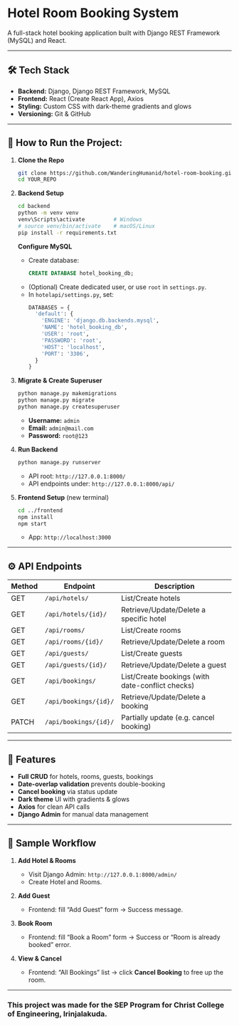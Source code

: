 # Hotel Room Booking System

A full-stack hotel booking application built with Django REST Framework (MySQL) and React.

---

## 🛠️ Tech Stack

- **Backend:** Django, Django REST Framework, MySQL
- **Frontend:** React (Create React App), Axios
- **Styling:** Custom CSS with dark-theme gradients and glows
- **Versioning:** Git & GitHub

---

## 🚀 How to Run the Project:

1. **Clone the Repo**

   ```bash
   git clone https://github.com/WanderingHumanid/hotel-room-booking.git
   cd YOUR_REPO
   ```

2. **Backend Setup**

   ```bash
   cd backend
   python -m venv venv
   venv\Scripts\activate         # Windows
   # source venv/bin/activate    # macOS/Linux
   pip install -r requirements.txt
   ```

   **Configure MySQL**

   - Create database:
     ```sql
     CREATE DATABASE hotel_booking_db;
     ```
   - (Optional) Create dedicated user, or use `root` in `settings.py`.
   - In `hotelapi/settings.py`, set:
     ```py
     DATABASES = {
       'default': {
         'ENGINE': 'django.db.backends.mysql',
         'NAME': 'hotel_booking_db',
         'USER': 'root',
         'PASSWORD': 'root',
         'HOST': 'localhost',
         'PORT': '3306',
       }
     }
     ```

3. **Migrate & Create Superuser**

   ```bash
   python manage.py makemigrations
   python manage.py migrate
   python manage.py createsuperuser
   ```

   - **Username:** `admin`
   - **Email:** `admin@mail.com`
   - **Password:** `root@123`

4. **Run Backend**

   ```bash
   python manage.py runserver
   ```

   - API root: `http://127.0.0.1:8000/`
   - API endpoints under: `http://127.0.0.1:8000/api/`

5. **Frontend Setup** (new terminal)

   ```bash
   cd ../frontend
   npm install
   npm start
   ```

   - App: `http://localhost:3000`

---

## ⚙️ API Endpoints

| Method | Endpoint              | Description                                      |
| ------ | --------------------- | ------------------------------------------------ |
| GET    | `/api/hotels/`        | List/Create hotels                               |
| GET    | `/api/hotels/{id}/`   | Retrieve/Update/Delete a specific hotel          |
| GET    | `/api/rooms/`         | List/Create rooms                                |
| GET    | `/api/rooms/{id}/`    | Retrieve/Update/Delete a room                    |
| GET    | `/api/guests/`        | List/Create guests                               |
| GET    | `/api/guests/{id}/`   | Retrieve/Update/Delete a guest                   |
| GET    | `/api/bookings/`      | List/Create bookings (with date-conflict checks) |
| GET    | `/api/bookings/{id}/` | Retrieve/Update/Delete a booking                 |
| PATCH  | `/api/bookings/{id}/` | Partially update (e.g. cancel booking)           |

---

## 🎯 Features

- **Full CRUD** for hotels, rooms, guests, bookings
- **Date-overlap validation** prevents double-booking
- **Cancel booking** via status update
- **Dark theme** UI with gradients & glows
- **Axios** for clean API calls
- **Django Admin** for manual data management

---

## 🧪 Sample Workflow

1. **Add Hotel & Rooms**

   - Visit Django Admin: `http://127.0.0.1:8000/admin/`
   - Create Hotel and Rooms.

2. **Add Guest**

   - Frontend: fill “Add Guest” form → Success message.

3. **Book Room**

   - Frontend: fill “Book a Room” form → Success or “Room is already booked” error.

4. **View & Cancel**

   - Frontend: “All Bookings” list → click **Cancel Booking** to free up the room.

---

### This project was made for the SEP Program for Christ College of Engineering, Irinjalakuda.

